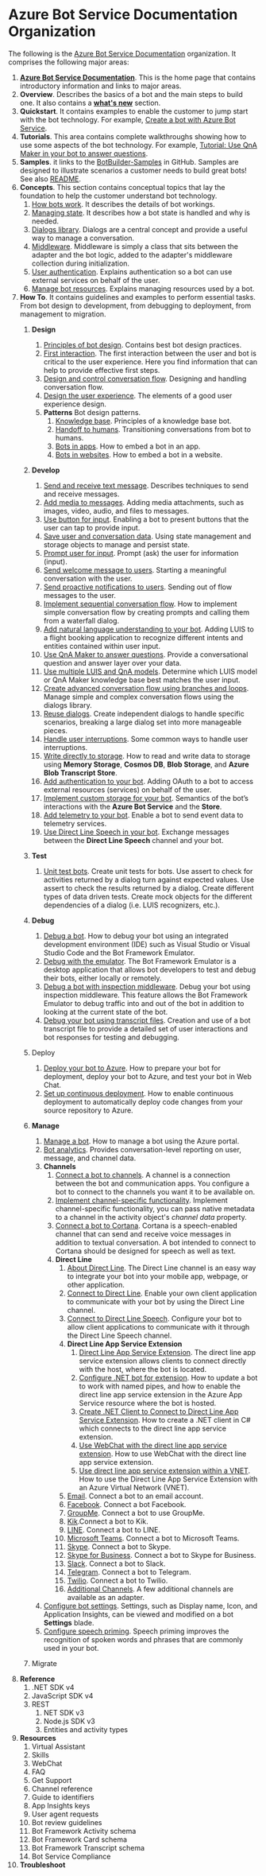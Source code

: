# Azure Bot Service Documentation Organization  

The following is the [Azure Bot Service Documentation](https://docs.microsoft.com/en-us/azure/bot-service/?view=azure-bot-service-4.0) organization. It comprises the following major areas: 

1. **[Azure Bot Service Documentation](https://docs.microsoft.com/en-us/azure/bot-service/?view=azure-bot-service-4.0)**. This is the home page that contains introductory information and links to major areas.
1. **Overview**. Describes the basics of a bot and the main steps to build one. It also contains a **[what's new](https://docs.microsoft.com/en-us/azure/bot-service/what-is-new?view=azure-bot-service-4.0)** section.
1. **Quickstart**. It contains examples to enable the customer to jump start with the bot technology. For example, [Create a bot with Azure Bot Service](https://docs.microsoft.com/en-us/azure/bot-service/bot-service-quickstart?view=azure-bot-service-4.0).
1. **Tutorials**. This area contains complete walkthroughs showing how to use some aspects of the bot technology. For example, [Tutorial: Use QnA Maker in your bot to answer questions](https://docs.microsoft.com/en-us/azure/bot-service/bot-builder-tutorial-add-qna?view=azure-bot-service-4.0&tabs=csharp).
1. **Samples**. it links to the [BotBuilder-Samples](https://github.com/Microsoft/BotBuilder-Samples/blob/master/README.md) in GitHub. Samples are designed to illustrate scenarios a customer needs to build great bots! See also [README](https://github.com/Microsoft/BotBuilder-Samples/blob/master/README.md).
1. **Concepts**. This section contains conceptual topics that lay the foundation to help the customer understand bot technology.
    1. [How bots work](https://docs.microsoft.com/en-us/azure/bot-service/bot-builder-basics?view=azure-bot-service-4.0&tabs=csharp). It describes the details of bot workings.  
    1. [Managing state](https://docs.microsoft.com/en-us/azure/bot-service/bot-builder-concept-state?view=azure-bot-service-4.0
). It describes how a bot state is handled and why is needed.
    1. [Dialogs library](https://docs.microsoft.com/en-us/azure/bot-service/bot-builder-concept-dialog?view=azure-bot-service-4.0
). Dialogs are a central concept and provide a useful way to manage a conversation.
    1. [Middleware](). Middleware is simply a class that sits between the adapter and the bot logic, added to the adapter's middleware collection during initialization.
    1. [User authentication](https://docs.microsoft.com/en-us/azure/bot-service/bot-builder-concept-authentication?view=azure-bot-service-4.0). Explains  authentication so a bot can use external services on behalf of the user.   
    1. [Manage bot resources](https://docs.microsoft.com/en-us/azure/bot-service/bot-file-basics?view=azure-bot-service-4.0&tabs=csharp). Explains managing resources used by a bot.
1. **How To**. It contains guidelines and examples to perform essential tasks. From bot design to development, from debugging to deployment, from management to migration.
    1. **Design** 
        1. [Principles of bot design](https://docs.microsoft.com/en-us/azure/bot-service/bot-service-design-principles?view=azure-bot-service-4.0). Contains best bot design practices. 
        1. [First interaction](https://docs.microsoft.com/en-us/azure/bot-service/bot-service-design-first-interaction?view=azure-bot-service-4.0). The first interaction between the user and bot is critical to the user experience. Here you find information that can help to provide effective first steps.  
        1. [Design and control conversation flow](https://docs.microsoft.com/en-us/azure/bot-service/bot-service-design-conversation-flow?view=azure-bot-service-4.0). Designing and handling conversation flow.
        1. [Design the user experience](https://docs.microsoft.com/en-us/azure/bot-service/bot-service-design-user-experience?view=azure-bot-service-4.0). The elements of a good user experience design.  
        1. **Patterns** Bot design patterns.
            1. [Knowledge base](https://docs.microsoft.com/en-us/azure/bot-service/bot-service-design-pattern-knowledge-base?view=azure-bot-service-4.0). Principles of a knowledge base bot.  
            1. [Handoff to humans](https://docs.microsoft.com/en-us/azure/bot-service/bot-service-design-pattern-handoff-human?view=azure-bot-service-4.0). Transitioning conversations from bot to humans.
            1. [Bots in apps](https://docs.microsoft.com/en-us/azure/bot-service/bot-service-design-pattern-embed-app?view=azure-bot-service-4.0). How to embed a bot in an app.
            1. [Bots in websites](https://docs.microsoft.com/en-us/azure/bot-service/bot-service-design-pattern-embed-web-site?view=azure-bot-service-4.0). How to embed a bot in a website.

    1. **Develop**
        1. [Send and receive text message](https://docs.microsoft.com/en-us/azure/bot-service/bot-builder-howto-send-messages?view=azure-bot-service-4.0&tabs=csharp).  Describes techniques to send and receive messages. 
        1. [Add media to messages](https://docs.microsoft.com/en-us/azure/bot-service/bot-builder-howto-add-media-attachments?view=azure-bot-service-4.0&tabs=csharp). Adding media attachments, such as images, video, audio, and files to messages.
        1. [Use button for input](https://docs.microsoft.com/en-us/azure/bot-service/bot-builder-howto-add-suggested-actions?view=azure-bot-service-4.0&tabs=csharp). Enabling a bot to present buttons that the user can tap to provide input.
        1. [Save user and conversation data](https://docs.microsoft.com/en-us/azure/bot-service/bot-builder-howto-v4-state?view=azure-bot-service-4.0&tabs=csharp). Using state management and storage objects to manage and persist state.
        1. [Prompt user for input](https://docs.microsoft.com/en-us/azure/bot-service/bot-builder-primitive-prompts?view=azure-bot-service-4.0&tabs=csharp). Prompt (ask) the user for information (input).
        1. [Send welcome message to users](https://docs.microsoft.com/en-us/azure/bot-service/bot-builder-send-welcome-message?view=azure-bot-service-4.0&tabs=csharp). Starting a meaningful conversation with the user.
        1. [Send proactive notifications to users](https://docs.microsoft.com/en-us/azure/bot-service/bot-builder-howto-proactive-message?view=azure-bot-service-4.0&tabs=csharp). Sending out of flow messages to the user.
        1. [Implement sequential conversation flow](https://docs.microsoft.com/en-us/azure/bot-service/bot-builder-dialog-manage-conversation-flow?view=azure-bot-service-4.0&tabs=csharp). How to implement simple conversation flow by creating prompts and calling them from a waterfall dialog.
        1. [Add natural language understanding to your bot](https://docs.microsoft.com/en-us/azure/bot-service/bot-builder-howto-v4-luis?view=azure-bot-service-4.0&tabs=csharp). Adding LUIS to a flight booking application to recognize different intents and entities contained within user input.
        1. [Use QnA Maker to answer questions](https://docs.microsoft.com/en-us/azure/bot-service/bot-builder-howto-qna?view=azure-bot-service-4.0&tabs=cs). Provide a conversational question and answer layer over your data.
        1. [Use multiple LUIS and QnA models](https://docs.microsoft.com/en-us/azure/bot-service/bot-builder-tutorial-dispatch?view=azure-bot-service-4.0&tabs=cs). Determine which LUIS model or QnA Maker knowledge base best matches the user input.
        1. [Create advanced conversation flow using branches and loops](https://docs.microsoft.com/en-us/azure/bot-service/bot-builder-dialog-manage-complex-conversation-flow?view=azure-bot-service-4.0&tabs=csharp). Manage simple and complex conversation flows using the dialogs library.
        1. [Reuse dialogs](https://docs.microsoft.com/en-us/azure/bot-service/bot-builder-compositcontrol?view=azure-bot-service-4.0&tabs=csharp). Create independent dialogs to handle specific scenarios, breaking a large dialog set into more manageable pieces.
        1. [Handle user interruptions](https://docs.microsoft.com/en-us/azure/bot-service/bot-builder-howto-handle-user-interrupt?view=azure-bot-service-4.0&tabs=csharp). Some common ways to handle user interruptions.
        1. [Write directly to storage](https://docs.microsoft.com/en-us/azure/bot-service/bot-builder-howto-v4-storage?view=azure-bot-service-4.0&tabs=csharp). How to read and write data to storage using **Memory Storage**, **Cosmos DB**, **Blob Storage**, and **Azure Blob Transcript Store**.
        1. [Add authentication to your bot](https://docs.microsoft.com/en-us/azure/bot-service/bot-builder-authentication?view=azure-bot-service-4.0&tabs=csharp%2Cbot-oauth). Adding OAuth to a bot to access external resources (services) on behalf of the user.
        1. [Implement custom storage for your bot](https://docs.microsoft.com/en-us/azure/bot-service/bot-builder-custom-storage?view=azure-bot-service-4.0). Semantics of the bot’s interactions with the **Azure Bot Service** and the **Store**.
        1. [Add telemetry to your bot](https://docs.microsoft.com/en-us/azure/bot-service/bot-builder-telemetry?view=azure-bot-service-4.0). Enable a bot to send event data to telemetry services.
        1. [Use Direct Line Speech in your bot](https://docs.microsoft.com/en-us/azure/bot-service/directline-speech-bot?view=azure-bot-service-4.0).  Exchange messages between the **Direct Line Speech** channel and your bot.
    1. **Test** 
        1. [Unit test bots](https://docs.microsoft.com/en-us/azure/bot-service/unit-test-bots?view=azure-bot-service-4.0&tabs=csharp). Create unit tests for bots. Use assert to check for activities returned by a dialog turn against expected values. Use assert to check the results returned by a dialog. Create different types of data driven tests. Create mock objects for the different dependencies of a dialog (i.e. LUIS recognizers, etc.).
    1. **Debug**
        1. [Debug a bot](https://docs.microsoft.com/en-us/azure/bot-service/bot-service-debug-bot?view=azure-bot-service-4.0). How to debug your bot using an integrated development environment (IDE) such as Visual Studio or Visual Studio Code and the Bot Framework Emulator.
        1. [Debug with the emulator](https://docs.microsoft.com/en-us/azure/bot-service/bot-service-debug-emulator?view=azure-bot-service-4.0&tabs=csharp). The Bot Framework Emulator is a desktop application that allows bot developers to test and debug their bots, either locally or remotely.
        1. [Debug a bot with inspection middleware](https://docs.microsoft.com/en-us/azure/bot-service/bot-service-debug-inspection-middleware?view=azure-bot-service-4.0&tabs=csharp). Debug your bot using inspection middleware. This feature allows the Bot Framework Emulator to debug traffic into and out of the bot in addition to looking at the current state of the bot.
        1. [Debug your bot using transcript files](https://docs.microsoft.com/en-us/azure/bot-service/bot-builder-debug-transcript?view=azure-bot-service-4.0). Creation and use of a bot transcript file to provide a detailed set of user interactions and bot responses for testing and debugging.
    1. Deploy
        1. [Deploy your bot to Azure](https://docs.microsoft.com/en-us/azure/bot-service/bot-builder-deploy-az-cli?view=azure-bot-service-4.0&tabs=csharp). How to prepare your bot for deployment, deploy your bot to Azure, and test your bot in Web Chat.
        1. [Set up continuous deployment](https://docs.microsoft.com/en-us/azure/bot-service/bot-service-build-continuous-deployment?view=azure-bot-service-4.0). How to enable continuous deployment to automatically deploy code changes from your source repository to Azure. 
    1. **Manage**
        1. [Manage a bot](https://docs.microsoft.com/en-us/azure/bot-service/bot-service-manage-overview?view=azure-bot-service-4.0). How to manage a bot using the Azure portal.
        1. [Bot analytics](https://docs.microsoft.com/en-us/azure/bot-service/bot-service-manage-analytics?view=azure-bot-service-4.0).  Provides conversation-level reporting on user, message, and channel data.
        1. **Channels**
            1. [Connect a bot to channels](https://docs.microsoft.com/en-us/azure/bot-service/bot-service-manage-channels?view=azure-bot-service-4.0). A channel is a connection between the bot and communication apps. You configure a bot to connect to the channels you want it to be available on.
            1. [Implement channel-specific functionality](https://docs.microsoft.com/en-us/azure/bot-service/bot-builder-channeldata?view=azure-bot-service-4.0). Implement channel-specific functionality, you can pass native metadata to a channel in the activity object's *channel data* property.
            1. [Connect a bot to Cortana](https://docs.microsoft.com/en-us/azure/bot-service/bot-service-channel-connect-cortana?view=azure-bot-service-4.0). Cortana is a speech-enabled channel that can send and receive voice messages in addition to textual conversation. A bot intended to connect to Cortana should be designed for speech as well as text.
            1. **Direct Line**
                1. [About Direct Line](https://docs.microsoft.com/en-us/azure/bot-service/bot-service-channel-directline?view=azure-bot-service-4.0). The Direct Line channel is an easy way to integrate your bot into your mobile app, webpage, or other application.
                1. [Connect to Direct Line](https://docs.microsoft.com/en-us/azure/bot-service/bot-service-channel-connect-directline?view=azure-bot-service-4.0). Enable your own client application to communicate with your bot by using the Direct Line channel.
                1. [Connect to Direct Line Speech](https://docs.microsoft.com/en-us/azure/bot-service/bot-service-channel-connect-directlinespeech?view=azure-bot-service-4.0). Configure your bot to allow client applications to communicate with it through the Direct Line Speech channel.
                1. **Direct Line App Service Extension**
                    1. [Direct Line App Service Extension](https://docs.microsoft.com/en-us/azure/bot-service/bot-service-channel-directline-extension?view=azure-bot-service-4.0). The direct line app service extension allows clients to connect directly with the host, where the bot is located.
                    1. [Configure .NET bot for extension](https://docs.microsoft.com/en-us/azure/bot-service/bot-service-channel-directline-extension-net-bot?view=azure-bot-service-4.0). How to update a bot to work with named pipes, and how to enable the direct line app service extension in the Azure App Service resource where the bot is hosted.
                    1. [Create .NET Client to Connect to Direct Line App Service Extension](https://docs.microsoft.com/en-us/azure/bot-service/bot-service-channel-directline-extension-net-client?view=azure-bot-service-4.0). How to create a .NET client in C# which connects to the direct line app service extension.
                    1. [Use WebChat with the direct line app service extension](https://docs.microsoft.com/en-us/azure/bot-service/bot-service-channel-directline-extension-webchat-client?view=azure-bot-service-4.0). How to use WebChat with the direct line app service extension.
                    1. [Use direct line app service extension within a VNET](https://docs.microsoft.com/en-us/azure/bot-service/bot-service-channel-directline-extension-vnet?view=azure-bot-service-4.0). How to use the Direct Line App Service Extension with an Azure Virtual Network (VNET).
                1. [Email](https://docs.microsoft.com/en-us/azure/bot-service/bot-service-channel-connect-email?view=azure-bot-service-4.0). Connect a bot to an email account.
                1. [Facebook](https://docs.microsoft.com/en-us/azure/bot-service/bot-service-channel-connect-facebook?view=azure-bot-service-4.0). Connect a bot Facebook.
                1. [GroupMe](https://docs.microsoft.com/en-us/azure/bot-service/bot-service-channel-connect-groupme?view=azure-bot-service-4.0). Connect a bot to use GroupMe.
                1. [Kik](https://docs.microsoft.com/en-us/azure/bot-service/bot-service-channel-connect-kik?view=azure-bot-service-4.0).Connect a bot to Kik.
                1. [LINE](https://docs.microsoft.com/en-us/azure/bot-service/bot-service-channel-connect-line?view=azure-bot-service-4.0). Connect a bot to LINE.
                1. [Microsoft Teams](https://docs.microsoft.com/en-us/azure/bot-service/channel-connect-teams?view=azure-bot-service-4.0). Connect a bot to Microsoft Teams.
                1. [Skype](https://docs.microsoft.com/en-us/azure/bot-service/bot-service-channel-connect-skype?view=azure-bot-service-4.0). Connect a bot to Skype. 
                1. [Skype for Business](https://docs.microsoft.com/en-us/azure/bot-service/bot-service-channel-connect-skypeforbusiness?view=azure-bot-service-4.0). Connect a bot to Skype for Business.
                1. [Slack](https://docs.microsoft.com/en-us/azure/bot-service/bot-service-channel-connect-slack?view=azure-bot-service-4.0). Connect a bot to Slack.
                1. [Telegram](https://docs.microsoft.com/en-us/azure/bot-service/bot-service-channel-connect-telegram?view=azure-bot-service-4.0). Connect a bot to Telegram.
                1. [Twilio](https://docs.microsoft.com/en-us/azure/bot-service/bot-service-channel-connect-twilio?view=azure-bot-service-4.0). Connect a bot to Twilio. 
                1. [Additional Channels](https://docs.microsoft.com/en-us/azure/bot-service/bot-service-channel-additional-channels?view=azure-bot-service-4.0). A few additional channels are available as an adapter. 
        1. [Configure bot settings](https://docs.microsoft.com/en-us/azure/bot-service/bot-service-manage-settings?view=azure-bot-service-4.0). Settings, such as Display name, Icon, and Application Insights, can be viewed and modified on a bot **Settings** blade.
        1. [Configure speech priming](https://docs.microsoft.com/en-us/azure/bot-service/bot-service-manage-speech-priming?view=azure-bot-service-4.0). Speech priming improves the recognition of spoken words and phrases that are commonly used in your bot. 

    1. Migrate
1. **Reference**
    1. .NET SDK v4
    1. JavaScript SDK v4
    1. REST
        1. NET SDK v3
        1. Node.js SDK v3
        1. Entities and activity types
1. **Resources**
    1. Virtual Assistant
    1. Skills
    1. WebChat
    1. FAQ
    1. Get Support
    1. Channel reference
    1. Guide to identifiers
    1. App Insights keys
    1. User agent requests
    1. Bot review guidelines
    1. Bot Framework Activity schema
    1. Bot Framework Card schema
    1. Bot Framework Transcript schema
    1. Bot Service Compliance
1. **Troubleshoot**





 
